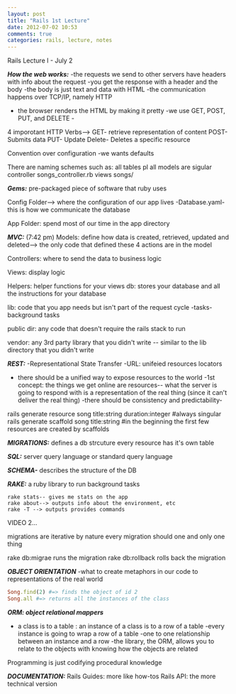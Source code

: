 ```yaml
---
layout: post
title: "Rails 1st Lecture"
date: 2012-07-02 10:53
comments: true
categories: rails, lecture, notes
---
```


Rails Lecture I - July 2

***How the web works:***
-the requests we send to other servers have headers with info about the request
-you get the response with a header and the body
-the body is just text and data with HTML
-the communication happens over TCP/IP, namely HTTP
- the browser renders the HTML by making it pretty
-we use GET, POST, PUT, and DELETE -

4 imporotant HTTP Verbs-->
GET- retrieve representation of content
POST- Submits data
PUT- Update
Delete- Deletes a specific resource

Convention over configuration
-we wants defaults

There are naming schemes such as:
all tables pl
all models are sigular
controller songs_controller.rb
views songs/

***Gems:***
pre-packaged piece of software that ruby uses

Config Folder--> where the configuration of our app lives
-Database.yaml- this is how we communicate the database

App Folder: spend most of our time in the app directory

***MVC:*** (7:42 pm)
Models: define how data is created, retrieved, updated and deleted--> the only code that defined these 4 actions are in the model

Controllers: where to send the data to
business logic

Views: display logic

Helpers: helper functions for your views
db: stores your database and all the instructions for your database

lib: code that you app needs but isn't part of the request cycle
-tasks- background tasks

public dir:
any code that doesn't require the rails stack to run

vendor: any 3rd party library that you didn't write
-- similar to the lib directory that you didn't write

***REST:***
-Representational State Transfer
-URL: unifeied resources locators
- there should be a unified way to expose resources to the world
-1st concept: the things we get online are resources-- what the server is going to respond with is a representation of the real thing (since it can't deliver the real thing)
-there should be consistency and predictability-

rails generate resource song title:string duration:integer #always singular
rails generate scaffold song title:string #in the beginning the first few resources are created by scaffolds

***MIGRATIONS:*** defines a db strcuture
every resource has it's own table

***SQL:*** server query language or standard query language

***SCHEMA-*** describes the structure of the DB

***RAKE:*** a ruby library to run background tasks
```
rake stats-- gives me stats on the app
rake about--> outputs info about the environment, etc
rake -T --> outputs provides commands
```

VIDEO 2...

migrations are iterative by nature
every migration should one and only one thing

rake db:migrae runs the migration
rake db:rollback rolls back the migration

***OBJECT ORIENTATION***
-what to create metaphors in our code to representations of the real world
``` ruby
Song.find(2) #=> finds the object of id 2
Song.all #=> returns all the instances of the class
```
***ORM: object relational mappers***
- a class is to a table : an instance of a class is to a row of a table
-every instance is going to wrap a row of a table
-one to one relationship between an instance and a row
-the library, the ORM, allows you to relate to the objects with knowing how the objects are related

Programming is just codifying procedural knowledge

***DOCUMENTATION:***
Rails Guides: more like how-tos
Rails API: the more technical version